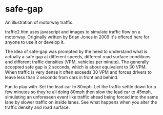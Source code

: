 # safe-gap
 An illustration of motorway traffic. 
 
 traffic2.htm uses javascript and images to simulate traffic flow on a motorway.
 Originally written by Brian Jones in 2009 it's offered here for anyone to use it or develop it.
 
 The idea of safe-gap was prompted by the need to understand what is actually a safe gap at different speeds, different road surface conditions and different traffic densities (VPM, vehicles per minute). The generally accepted safe gap is 2 seconds, which is about equivalent to 30 VPM. When traffic is very dense it often exceeds 30 VPM and forces drivers to leave less than 2 seconds from cars  in front and behind.
 
 Fun to play with. Set the lead car to 80mph. Let the traffic settle down for a few minutes so they're all doing 80mph then slow the lead car to 45mph, simulating an unforeseen event like traffic ahead being forced into the same lane by slower traffic on inside lanes. See what happens when you alter the traffic density and road surface.
